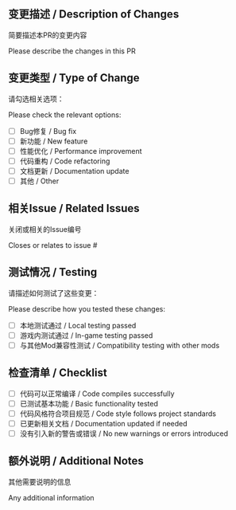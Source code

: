 ## 变更描述 / Description of Changes

简要描述本PR的变更内容

Please describe the changes in this PR

## 变更类型 / Type of Change

请勾选相关选项：

Please check the relevant options:

- [ ] Bug修复 / Bug fix
- [ ] 新功能 / New feature
- [ ] 性能优化 / Performance improvement
- [ ] 代码重构 / Code refactoring
- [ ] 文档更新 / Documentation update
- [ ] 其他 / Other

## 相关Issue / Related Issues

关闭或相关的Issue编号

Closes or relates to issue #

## 测试情况 / Testing

请描述如何测试了这些变更：

Please describe how you tested these changes:

- [ ] 本地测试通过 / Local testing passed
- [ ] 游戏内测试通过 / In-game testing passed
- [ ] 与其他Mod兼容性测试 / Compatibility testing with other mods

## 检查清单 / Checklist

- [ ] 代码可以正常编译 / Code compiles successfully
- [ ] 已测试基本功能 / Basic functionality tested
- [ ] 代码风格符合项目规范 / Code style follows project standards
- [ ] 已更新相关文档 / Documentation updated if needed
- [ ] 没有引入新的警告或错误 / No new warnings or errors introduced

## 额外说明 / Additional Notes

其他需要说明的信息

Any additional information

